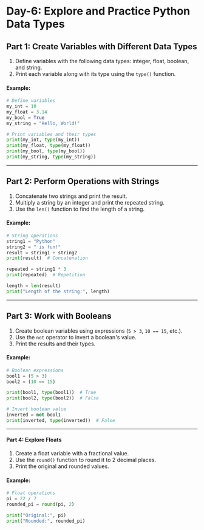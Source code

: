 # Day-6: Explore and Practice Python Data Types

## Part 1: **Create Variables with Different Data Types**
1. Define variables with the following data types: integer, float, boolean, and string.
2. Print each variable along with its type using the `type()` function.

#### Example:
```python
# Define variables
my_int = 10
my_float = 3.14
my_bool = True
my_string = "Hello, World!"

# Print variables and their types
print(my_int, type(my_int))
print(my_float, type(my_float))
print(my_bool, type(my_bool))
print(my_string, type(my_string))
```

---

## Part 2: **Perform Operations with Strings**
1. Concatenate two strings and print the result.
2. Multiply a string by an integer and print the repeated string.
3. Use the `len()` function to find the length of a string.

#### Example:
```python
# String operations
string1 = "Python"
string2 = " is fun!"
result = string1 + string2
print(result)  # Concatenation

repeated = string1 * 3
print(repeated)  # Repetition

length = len(result)
print("Length of the string:", length)
```

---

## Part 3: **Work with Booleans**
1. Create boolean variables using expressions (`5 > 3`, `10 == 15`, etc.).
2. Use the `not` operator to invert a boolean's value.
3. Print the results and their types.

#### Example:
```python
# Boolean expressions
bool1 = (5 > 3)
bool2 = (10 == 15)

print(bool1, type(bool1))  # True
print(bool2, type(bool2))  # False

# Invert boolean value
inverted = not bool1
print(inverted, type(inverted))  # False
```

---

#### Part 4: **Explore Floats**
1. Create a float variable with a fractional value.
2. Use the `round()` function to round it to 2 decimal places.
3. Print the original and rounded values.

#### Example:
```python
# Float operations
pi = 22 / 7
rounded_pi = round(pi, 2)

print("Original:", pi)
print("Rounded:", rounded_pi)
```
